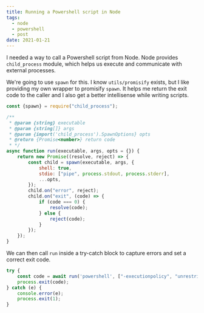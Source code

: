 ```yaml
---
title: Running a Powershell script in Node
tags:
  - node
  - powershell
  - post
date: 2021-01-21
---
```




I needed a way to call a Powershell script from Node. Node provides `child_process` module, which helps us execute and
communicate with external processes.

We're going to use `spawn` for this. I know `utils/promisify` exists, but I like providing my own wrapper to
promisify `spawn`. It helps me return the exit code to the caller and I also get a better intellisense while writing scripts.

```js
const {spawn} = require("child_process");

/**
 * @param {string} executable
 * @param {string[]} args
 * @param {import('child_process').SpawnOptions} opts
 * @return {Promise<number>} return code
 * */
async function run(executable, args, opts = {}) {
    return new Promise((resolve, reject) => {
        const child = spawn(executable, args, {
            shell: true,
            stdio: ["pipe", process.stdout, process.stderr],
            ...opts,
        });
        child.on("error", reject);
        child.on("exit", (code) => {
            if (code === 0) {
                resolve(code);
            } else {
                reject(code);
            }
        });
    });
}
```

We can then call `run` inside a try-catch block to capture errors and set a correct exit code.

```js
try {
    const code = await run('powershell', ["-executionpolicy", "unrestricted", "-file", 'script.ps1']);
    process.exit(code);
} catch (e) {
    console.error(e);
    process.exit(1);
}
```